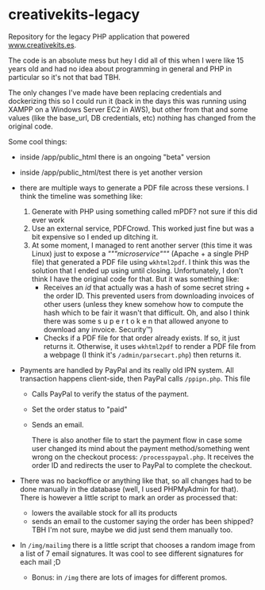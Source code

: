 # creativekits-legacy

Repository for the legacy PHP application that powered www.creativekits.es.

The code is an absolute mess but hey I did all of this when I were like 15 years old and had no idea about programming in general and PHP in particular so it's not that bad TBH.

The only changes I've made have been replacing credentials and dockerizing this so I could run it (back in the days this was running using XAMPP on a Windows Server EC2 in AWS), but other from that and some values (like the base_url, DB credentials, etc) nothing has changed from the original code.

Some cool things:

- inside /app/public_html there is an ongoing "beta" version
- inside /app/public_html/test there is yet another version
- there are multiple ways to generate a PDF file across these versions. I think the timeline was something like:
  1. Generate with PHP using something called mPDF? not sure if this did ever work
  1. Use an external service, PDFCrowd. This worked just fine but was a bit expensive so I ended up ditching it.
  1. At some moment, I managed to rent another server (this time it was Linux) just to expose a _"""microservice"""_ (Apache + a single PHP file) that generated a PDF file using `wkhtml2pdf`. I think this was the solution that I ended up using until closing. Unfortunately, I don't think I have the original code for that. But it was something like:
     - Receives an _id_ that actually was a hash of some secret string + the order ID. This prevented users from downloading invoices of other users (unless they knew somehow how to compute the hash which to be fair it wasn't that difficult. Oh, and also I think there was some s u p e r t o k e n that allowed anyone to download any invoice. Security&trade;)
     - Checks if a PDF file for that order already exists. If so, it just returns it. Otherwise, it uses `wkhtml2pdf` to render a PDF file from a webpage (I think it's `/admin/parsecart.php`) then returns it.
- Payments are handled by PayPal and its really old IPN system. All transaction happens client-side, then PayPal calls `/ppipn.php`. This file
  - Calls PayPal to verify the status of the payment.
  - Set the order status to "paid"
  - Sends an email.

    There is also another file to start the payment flow in case some user changed its mind about the payment method/something went wrong on the checkout process: `/processpaypal.php`. It receives the order ID and redirects the user to PayPal to complete the checkout.

- There was no backoffice or anything like that, so all changes had to be done manually in the database (well, I used PHPMyAdmin for that). There is however a little script to mark an order as processed that:
  - lowers the available stock for all its products
  - sends an email to the customer saying the order has been shipped? TBH I'm not sure, maybe we did just send them manually too.
- In `/img/mailimg` there is a little script that chooses a random image from a list of 7 email signatures. It was cool to see different signatures for each mail ;D
  - Bonus: in `/img` there are lots of images for different promos.
